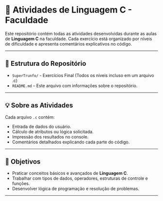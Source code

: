 # 📝 Atividades de Linguagem C - Faculdade

Este repositório contém todas as atividades desenvolvidas durante as aulas de **Linguagem C** na faculdade. Cada exercício está organizado por níveis de dificuldade e apresenta comentários explicativos no código.

---

## 📂 Estrutura do Repositório

- `SuperTrunfo/` - Exercícios Final (Todos os níveis incluso em um arquivo .c)
- `README.md` – Este arquivo com informações sobre o repositório.

---

## 💡 Sobre as Atividades

Cada arquivo `.c` contém:
- Entrada de dados do usuário.
- Cálculo de atributos ou lógica solicitada.
- Impressão dos resultados no console.
- Comentários detalhados explicando cada parte do código.

---

## 🎯 Objetivos

- Praticar conceitos básicos e avançados de **Linguagem C**.
- Trabalhar com tipos de dados, operadores, estruturas de controle e funções.
- Desenvolver lógica de programação e resolução de problemas.

---
